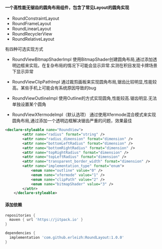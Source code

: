 #### 一个高性能无锯齿的圆角布局组件，包含了常见Layout的圆角实现

- RoundConstraintLayout
- RoundFrameLayout
- RoundLinearLayout
- RoundRecyclerView
- RoundRelativeLayout

有四种可选实现方式
- RoundViewBitmapShaderImpl
  使用BitmapShader创建圆角布局,通过添加透明边框来实现。在复杂布局的情况下可能会显示异常.实测在积目发现卡牌场景下显示异常
  
- RoundViewClipPathImpl
  通过裁剪画板来实现圆角布局,锯齿比较明显,性能较高。某些手机上可能会有系统原因导致的bug
  
- RoundViewOutlineImpl
  使用Outline的方式实现圆角,性能较高.锯齿明显.无法单独设置某个圆角
  
- RoundViewXfermodeImpl（默认选项）
  通过使用Xfermode混合模式来实现圆角布局,通过添加一个透明边框解决锯齿严重的问题，效果最佳

``` xml
<declare-styleable name="RoundView">
        <attr name="radius" format="string" />
        <attr name="radius_dimension" format="dimension" />
        <attr name="bottomLeftRadius" format="dimension" />
        <attr name="bottomRightRadius" format="dimension" />
        <attr name="topRightRadius" format="dimension" />
        <attr name="topLeftRadius" format="dimension" />
        <attr name="transparent_border_width" format="dimension" />
        <attr name="implementation_type" format="enum">
            <enum name="outline" value="0" />
            <enum name="xfermode" value="1" />
            <enum name="clipPath" value="2" />
            <enum name="bitmapShader" value="3" />
        </attr>
    </declare-styleable>
```

#### 添加依赖

``` gradle
repositories {
  maven { url 'https://jitpack.io' }
}

dependencies {
  implementation 'com.github.erleizh:RoundLayout:1.0.0'
}
```
